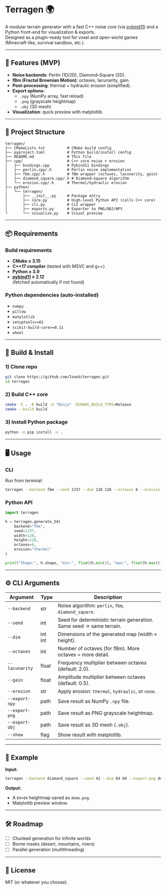 # Terragen 🌍

A modular terrain generator with a fast C++ noise core (via [pybind11](https://github.com/pybind/pybind11)) and a Python front-end for visualization & exports.  
Designed as a plugin-ready tool for voxel and open-world games (Minecraft-like, survival sandbox, etc.).

---

## 🚀 Features (MVP)
- **Noise backends**: Perlin (1D/2D), Diamond–Square (2D).
- **fBm (Fractal Brownian Motion)**: octaves, lacunarity, gain.
- **Post-processing**: thermal + hydraulic erosion (simplified).
- **Export options**:
  - `.npy` (NumPy array, fast reload)
  - `.png` (grayscale heightmap)
  - `.obj` (3D mesh)
- **Visualization**: quick preview with matplotlib.

---

## 📂 Project Structure
```
terragen/
├── CMakeLists.txt          # CMake build config
├── pyproject.toml          # Python build/install config
├── README.md               # This file
├── cpp/                    # C++ core noise + erosion
│   ├── bindings.cpp        # Pybind11 bindings
│   ├── perlin.cpp/.h       # Perlin noise implementation
│   ├── fbm.cpp/.h          # fBm wrapper (octaves, lacunarity, gain)
│   ├── diamond_square.cpp/.h # Diamond–Square algorithm
│   └── erosion.cpp/.h      # Thermal/hydraulic erosion
├── python/
│   └── terragen/
│       ├── __init__.py     # Package entry
│       ├── core.py         # High-level Python API (calls C++ core)
│       ├── cli.py          # CLI wrapper
│       ├── exports.py      # Exporter to PNG/OBJ/NPY
└       └── visualize.py    # Visual preview
```

---

## 📦 Requirements

### Build requirements
- **CMake ≥ 3.15**
- **C++17 compiler** (tested with MSVC and g++)
- **Python ≥ 3.9**
- **[pybind11](https://github.com/pybind/pybind11) ≥ 2.12**  
  (fetched automatically if not found)

### Python dependencies (auto-installed)
- `numpy`
- `pillow`
- `matplotlib`
- `setuptools>=61`
- `scikit-build-core>=0.11`
- `wheel`

---

## 🔧 Build & Install

### 1) Clone repo
```bash
git clone https://github.com/IoanU/terragen.git
cd terragen
```

### 2) Build C++ core
```bash
cmake -S . -B build -G "Ninja" -DCMAKE_BUILD_TYPE=Release
cmake --build build
```

### 3) Install Python package
```bash
python -m pip install -v .
```

---

## 🖥️ Usage

### CLI
Run from terminal:
```bash
terragen --backend fbm --seed 1337 --dim 128 128 --octaves 6 --erosion thermal --export-png terrain.png --show
```

### Python API
```python
import terragen

h = terragen.generate_2d(
    backend="fbm",
    seed=1337,
    width=128,
    height=128,
    octaves=6,
    erosion="thermal"
)

print("Shape:", h.shape, "min:", float(h.min()), "max:", float(h.max()))
```

---

## ⚙️ CLI Arguments

| Argument           | Type      | Description |
|--------------------|-----------|-------------|
| `--backend`        | str       | Noise algorithm: `perlin`, `fbm`, `diamond_square`. |
| `--seed`           | int       | Seed for deterministic terrain generation. Same seed → same terrain. |
| `--dim`            | int int   | Dimensions of the generated map (width × height). |
| `--octaves`        | int       | Number of octaves (for fBm). More octaves = more detail. |
| `--lacunarity`     | float     | Frequency multiplier between octaves (default: 2.0). |
| `--gain`           | float     | Amplitude multiplier between octaves (default: 0.5). |
| `--erosion`        | str       | Apply erosion: `thermal`, `hydraulic`, or `none`. |
| `--export-npy`     | path      | Save result as NumPy `.npy` file. |
| `--export-png`     | path      | Save result as PNG grayscale heightmap. |
| `--export-obj`     | path      | Save result as 3D mesh (`.obj`). |
| `--show`           | flag      | Show result with matplotlib. |

---

## 📸 Example

**Input:**
```bash
terragen --backend diamond_square --seed 42 --dim 64 64 --export-png demo.png --show
```

**Output:**
- A `64×64` heightmap saved as `demo.png`.
- Matplotlib preview window.

---

## 🛠️ Roadmap
- [ ] Chunked generation for infinite worlds
- [ ] Biome masks (desert, mountains, rivers)
- [ ] Parallel generation (multithreading)

---

## 📜 License
MIT (or whatever you choose).
